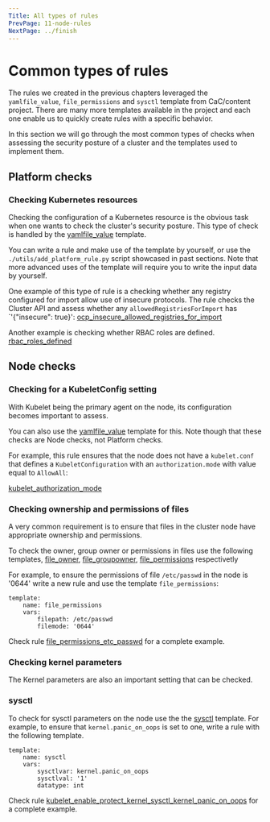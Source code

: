 ```yaml
---
Title: All types of rules
PrevPage: 11-node-rules
NextPage: ../finish
---
```

Common types of rules
===================

The rules we created in the previous chapters leveraged the `yamlfile_value`,
`file_permissions` and `sysctl` template from CaC/content project. There are
many more templates available in the project and each one enable us to quickly
create rules with a specific behavior.

In this section we will go through the most common types of checks when
assessing the security posture of a cluster and the templates used to
implement them.

## Platform checks

### Checking Kubernetes resources

Checking the configuration of a Kubernetes resource is the obvious task when
one wants to check the cluster's security posture.
This type of check is handled by the [yamlfile_value](https://complianceascode.readthedocs.io/en/latest/templates/template_reference.html#yamlfile-value)
template.

You can write a rule and make use of the template by yourself, or
use the `./utils/add_platform_rule.py` script showcased in past sections.
Note that more advanced uses of the template will require you to write the input data by yourself.

One example of this type of rule is a checking whether any registry configured
for import allow use of insecure protocols. The rule checks the Cluster API and
assess whether any `allowedRegistriesForImport` has `'{"insecure": true}':
[ocp_insecure_allowed_registries_for_import](https://github.com/ComplianceAsCode/content/blob/master/applications/openshift/registry/ocp_insecure_allowed_registries_for_import/rule.yml)

Another example is checking whether RBAC roles are defined. 
[rbac_roles_defined](https://github.com/ComplianceAsCode/content/blob/master/applications/openshift/rbac/rbac_roles_defined/rule.yml)

## Node checks

### Checking for a KubeletConfig setting

With Kubelet being the primary agent on the node, its configuration becomes
important to assess.

You can also use the [yamlfile_value](https://complianceascode.readthedocs.io/en/latest/templates/template_reference.html#yamlfile-value)
template for this. Note though that these checks are Node checks, not Platform checks.

For example, this rule ensures that the node does not have a `kubelet.conf` that defines
a `KubeletConfiguration` with an `authorization.mode` with value equal to `AllowAll`:

[kubelet_authorization_mode](https://github.com/ComplianceAsCode/content/blob/master/applications/openshift/kubelet/kubelet_authorization_mode/rule.yml)


### Checking ownership and permissions of files

A very common requirement is to ensure that files in the cluster node have
appropriate ownership and permissions.

To check the owner, group owner or permissions in files use the following
templates,
[file_owner](https://complianceascode.readthedocs.io/en/latest/templates/template_reference.html#file-owner),
[file_groupowner](https://complianceascode.readthedocs.io/en/latest/templates/template_reference.html#file-groupowner),
[file_permissions](https://complianceascode.readthedocs.io/en/latest/templates/template_reference.html#file-permissions)
respectivetly

For example, to ensure the permissions of file `/etc/passwd` in the node is
'0644' write a new rule and use the template `file_permissions`:

```
template:
    name: file_permissions
    vars:
        filepath: /etc/passwd
        filemode: '0644'
```

Check rule [file_permissions_etc_passwd](https://github.com/ComplianceAsCode/content/blob/cc4375ca0cb7f8aa3a789ba619504c7590e7af21/linux_os/guide/system/permissions/files/permissions_important_account_files/file_permissions_etc_passwd/rule.yml) for a complete example.

### Checking kernel parameters 

The Kernel parameters are also an important setting that can be checked.

### sysctl
To check for sysctl parameters on the node use the the
[sysctl](https://complianceascode.readthedocs.io/en/latest/templates/template_reference.html#sysctl) template.
For example, to ensure that `kernel.panic_on_oops` is set to one, write a rule
with the following template.

```
template:
    name: sysctl
    vars:
        sysctlvar: kernel.panic_on_oops
        sysctlval: '1'
        datatype: int
```
Check rule [kubelet_enable_protect_kernel_sysctl_kernel_panic_on_oops](https://github.com/ComplianceAsCode/content/blob/master/applications/openshift/kubelet/kubelet_enable_protect_kernel_sysctl_kernel_panic_on_oops/rule.yml) for a complete example.
